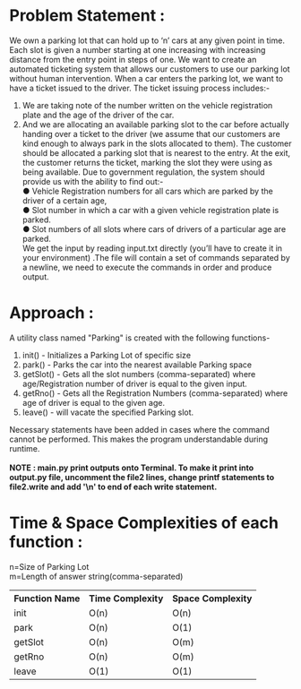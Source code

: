 # Problem Statement :
We own a parking lot that can hold up to ‘n’ cars at any given point in time. Each slot is given a
number starting at one increasing with increasing distance from the entry point in steps of one.
We want to create an automated ticketing system that allows our customers to use our parking
lot without human intervention.
When a car enters the parking lot, we want to have a ticket issued to the driver. The ticket
issuing process includes:-

1. We are taking note of the number written on the vehicle registration plate and the age of
the driver of the car.
2. And we are allocating an available parking slot to the car before actually handing over a
ticket to the driver (we assume that our customers are kind enough to always park in the
slots allocated to them).
The customer should be allocated a parking slot that is nearest to the entry. At the exit, the
customer returns the ticket, marking the slot they were using as being available.
Due to government regulation, the system should provide us with the ability to find out:-<br>
● Vehicle Registration numbers for all cars which are parked by the driver of a certain age,<br>
● Slot number in which a car with a given vehicle registration plate is parked.<br>
● Slot numbers of all slots where cars of drivers of a particular age are parked.<br>
We get the input by reading input.txt directly (you’ll have to create it in your environment) .The
file will contain a set of commands separated by a newline, we need to execute the commands
in order and produce output.

# Approach :
A utility class named "Parking" is created with the following functions-<br>
1. init() - Initializes a Parking Lot of specific size <br>
2. park() - Parks the car into the nearest available Parking space<br>
3. getSlot() - Gets all the slot numbers (comma-separated) where age/Registration number of driver is equal to the given input.<br>
4. getRno() - Gets all the Registration Numbers (comma-separated) where age of driver is equal to the given age.<br>
5. leave() - will vacate the specified Parking slot.<br>

Necessary statements have been added in cases where the command cannot be performed. This makes the program understandable during runtime.<br><br>
__NOTE : main.py print outputs onto Terminal. To make it print into output.py file, uncomment the file2 lines, change printf statements to file2.write and add '\n' to end of each write statement.__<br>

# Time & Space Complexities of each function :
<table>
n=Size of Parking Lot<br>
m=Length of answer string(comma-separated)<br>
  <tr>
    <th>Function Name</th>
    <th>Time Complexity</th>
    <th>Space Complexity</th>
  </tr>
  <tr>
    <td>init</td>
    <td>O(n)</td>
    <td>O(n)</td>
  </tr>
  <tr>
    <td>park</td>
    <td>O(n)</td>
    <td>O(1)</td>
  </tr>
  <tr>
    <td>getSlot</td>
    <td>O(n)</td>
    <td>O(m)</td>
  </tr>
  <tr>
    <td>getRno</td>
    <td>O(n)</td>
    <td>O(m)</td>
  </tr>
  <tr>
    <td>leave</td>
    <td>O(1)</td>
    <td>O(1)</td>
  </tr>
</table>
